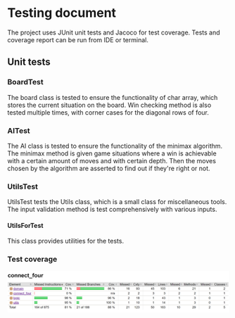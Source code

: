 # Testing document

The project uses JUnit unit tests and Jacoco for test coverage. Tests and coverage report can be run from IDE or terminal.

## Unit tests

### BoardTest

The board class is tested to ensure the functionality of char array, which stores the current situation on the board.
Win checking method is also tested multiple times, with corner cases for the diagonal rows of four.

### AITest

The AI class is tested to ensure the functionality of the minimax algorithm. The minimax method is given game situations
where a win is achievable with a certain amount of moves and with certain depth. Then the moves chosen by the algorithm are asserted to find
out if they're right or not.

### UtilsTest

UtilsTest tests the Utils class, which is a small class for miscellaneous tools. The input validation method is test comprehensively with various inputs.

#### UtilsForTest

This class provides utilities for the tests.

### Test coverage

![img.png](images/img.png)